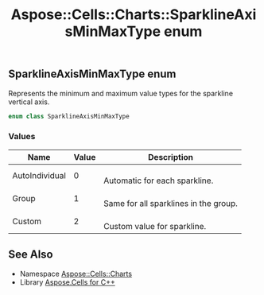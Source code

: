 ﻿---
title: Aspose::Cells::Charts::SparklineAxisMinMaxType enum
linktitle: SparklineAxisMinMaxType
second_title: Aspose.Cells for C++ API Reference
description: 'Aspose::Cells::Charts::SparklineAxisMinMaxType enum. Represents the minimum and maximum value types for the sparkline vertical axis in C++.'
type: docs
weight: 6100
url: /cpp/aspose.cells.charts/sparklineaxisminmaxtype/
---
## SparklineAxisMinMaxType enum


Represents the minimum and maximum value types for the sparkline vertical axis.

```cpp
enum class SparklineAxisMinMaxType
```

### Values

| Name | Value | Description |
| --- | --- | --- |
| AutoIndividual | 0 | <br>Automatic for each sparkline. |
| Group | 1 | <br>Same for all sparklines in the group. |
| Custom | 2 | <br>Custom value for sparkline. |

## See Also

* Namespace [Aspose::Cells::Charts](../)
* Library [Aspose.Cells for C++](../../)
